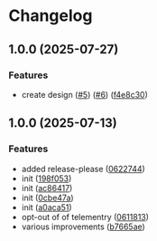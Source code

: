 # Changelog

## 1.0.0 (2025-07-27)


### Features

* create design ([#5](https://github.com/dark-orchid/dark-orchid.github.io/issues/5)) ([#6](https://github.com/dark-orchid/dark-orchid.github.io/issues/6)) ([f4e8c30](https://github.com/dark-orchid/dark-orchid.github.io/commit/f4e8c3001920e54c6ba8b4224f5ba3058f5f0444))

## 1.0.0 (2025-07-13)


### Features

* added release-please ([0622744](https://github.com/dark-orchid/dark-orchid.github.io/commit/06227440c00f20baf4b60238f3c762b9ed07a1d3))
* init ([198f053](https://github.com/dark-orchid/dark-orchid.github.io/commit/198f05386a98592437d138074d2f019db028b799))
* init ([ac86417](https://github.com/dark-orchid/dark-orchid.github.io/commit/ac864178168e1eb7f06fbded205dd35d6c418877))
* init ([0cbe47a](https://github.com/dark-orchid/dark-orchid.github.io/commit/0cbe47a787fa096018d3081d1dbbeebdaf825ff1))
* init ([a0aca51](https://github.com/dark-orchid/dark-orchid.github.io/commit/a0aca51f71c8ca560b4f3393619768ba34b33c8f))
* opt-out of of telementry ([0611813](https://github.com/dark-orchid/dark-orchid.github.io/commit/0611813db0c3c4c6ebc94980e9efdf4519ebfd26))
* various improvements ([b7665ae](https://github.com/dark-orchid/dark-orchid.github.io/commit/b7665ae6e1f43b5f233e9268fa2f1b25e23d1ee9))

